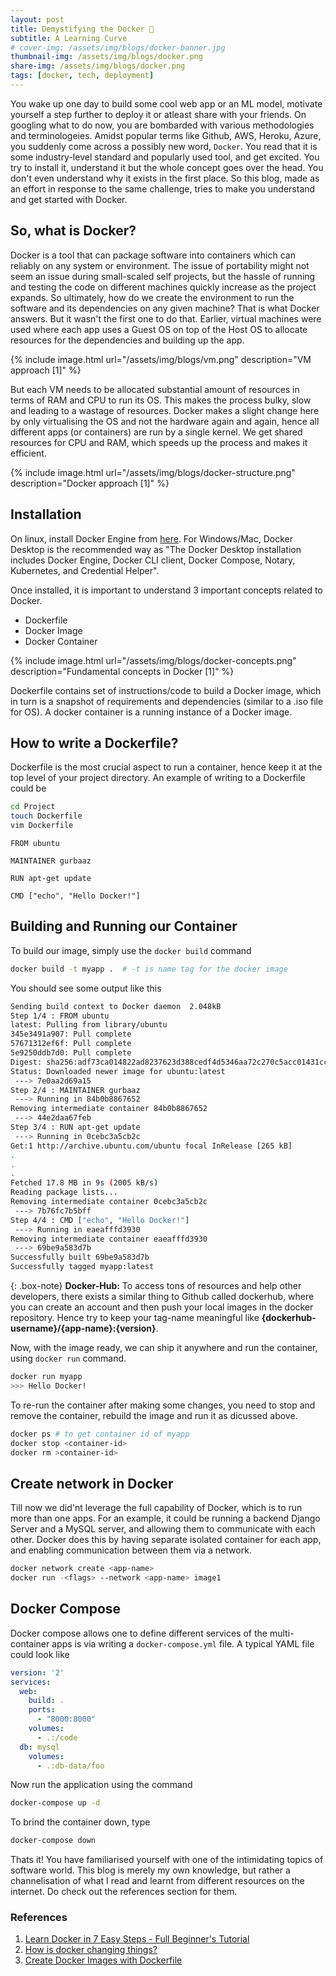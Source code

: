 ```yaml
---
layout: post
title: Demystifying the Docker 🐳
subtitle: A Learning Curve
# cover-img: /assets/img/blogs/docker-banner.jpg
thumbnail-img: /assets/img/blogs/docker.png
share-img: /assets/img/blogs/docker.png
tags: [docker, tech, deployment]
---
```


You wake up one day to build some cool web app or an ML model, motivate yourself a step further to deploy it or atleast share with your friends. On googling what to do now, you are bombarded with various methodologies and terminologeies. Amidst popular terms like Github, AWS, Heroku, Azure, you suddenly come across a possibly new word, `Docker`. You read that it is some industry-level standard and popularly used tool, and get excited. You try to install it, understand it but the whole concept goes over the head. You don't even understand why it exists in the first place. So this blog, made as an effort in response to the same challenge, tries to make you understand and get started with Docker.

## So, what is Docker?

Docker is a tool that can package software into containers which can reliably on any system or environment. The issue of portability might not seem an issue during small-scaled self projects, but the hassle of running and testing the code on different machines quickly increase as the project expands. So ultimately, how do we create the environment to run the software and its dependencies on any given machine? That is what Docker answers. But it wasn't the first one to do that. Earlier, virtual machines were used where each app uses a Guest OS on top of the Host OS to allocate resources for the dependencies and building up the app.

{% include image.html url="/assets/img/blogs/vm.png" description="VM approach [1]" %}
<!-- ![Virtual Machine approach]({{ site.baseurl }}/assets/img/blogs/vm.png) -->
But each VM needs to be allocated substantial amount of resources in terms of RAM and CPU to run its OS. This makes the process bulky, slow and leading to a wastage of resources. Docker makes a slight change here by only virtualising the OS and not the hardware again and again, hence all different apps (or containers) are run by a single kernel. We get shared resources for CPU and RAM, which speeds up the process and makes it efficient.

{% include image.html url="/assets/img/blogs/docker-structure.png" description="Docker approach [1]" %}

## Installation

On linux, install Docker Engine from [here](https://docs.docker.com/engine/install/). For Windows/Mac, Docker Desktop is the recommended way as "The Docker Desktop installation includes Docker Engine, Docker CLI client, Docker Compose, Notary, Kubernetes, and Credential Helper". 

Once installed, it is important to understand 3 important concepts related to Docker.
- Dockerfile
- Docker Image
- Docker Container

{% include image.html url="/assets/img/blogs/docker-concepts.png" description="Fundamental concepts in Docker [1]" %}

Dockerfile contains set of instructions/code to build a Docker image, which in turn is a snapshot of requirements and dependencies (similar to a .iso file for OS). A docker container is a running instance of a Docker image.

## How to write a Dockerfile?

Dockerfile is the most crucial aspect to run a container, hence keep it at the top level of your project directory. An example of writing to a Dockerfile could be

```bash
cd Project
touch Dockerfile
vim Dockerfile
```

```vim
FROM ubuntu

MAINTAINER gurbaaz

RUN apt-get update

CMD ["echo", "Hello Docker!"]
```

## Building and Running our Container

To build our image, simply use the `docker build` command
```bash
docker build -t myapp .  # -t is name tag for the docker image
```
You should see some output like this
```bash
Sending build context to Docker daemon  2.048kB
Step 1/4 : FROM ubuntu
latest: Pulling from library/ubuntu
345e3491a907: Pull complete 
57671312ef6f: Pull complete 
5e9250ddb7d0: Pull complete 
Digest: sha256:adf73ca014822ad8237623d388cedf4d5346aa72c270c5acc01431cc93e18e2d
Status: Downloaded newer image for ubuntu:latest
 ---> 7e0aa2d69a15
Step 2/4 : MAINTAINER gurbaaz
 ---> Running in 84b0b8867652
Removing intermediate container 84b0b8867652
 ---> 44e2daa67feb
Step 3/4 : RUN apt-get update
 ---> Running in 0cebc3a5cb2c
Get:1 http://archive.ubuntu.com/ubuntu focal InRelease [265 kB]
.
.
.
Fetched 17.8 MB in 9s (2005 kB/s)
Reading package lists...
Removing intermediate container 0cebc3a5cb2c
 ---> 7b76fc7b5bff
Step 4/4 : CMD ["echo", "Hello Docker!"]
 ---> Running in eaeafffd3930
Removing intermediate container eaeafffd3930
 ---> 69be9a583d7b
Successfully built 69be9a583d7b
Successfully tagged myapp:latest
```

{: .box-note}
**Docker-Hub:** To access tons of resources and help other developers, there exists a similar thing to Github called dockerhub, where you can create an account and then push your local images in the docker repository. Hence try to keep your tag-name meaningful like **{dockerhub-username}/{app-name}:{version}**.

Now, with the image ready, we can ship it anywhere and run the container, using `docker run` command.
```bash
docker run myapp
>>> Hello Docker!
```

To re-run the container after making some changes, you need to stop and remove the container, rebuild the image and run it as dicussed above.
```bash
docker ps # to get container id of myapp
docker stop <container-id>
docker rm >container-id>
```

## Create network in Docker
Till now we did'nt leverage the full capability of Docker, which is to run more than one apps. For an example, it could be running a backend Django Server and a MySQL server, and allowing them to communicate with each other. Docker does this by having separate isolated container for each app, and enabling communication between them via a network.

```bash
docker network create <app-name>
docker run -<flags> --network <app-name> image1
```

## Docker Compose
Docker compose allows one to define different services of the multi-container apps is via writing a `docker-compose.yml` file. A typical YAML file could look like
```yaml
version: '2'
services:
  web:
    build: .
    ports:
      - "8000:8000"
    volumes:
      - .:/code
  db: mysql
    volumes:
      - .:db-data/foo
```
Now run the application using the command
```bash
docker-compose up -d
```
To brind the container down, type
```bash
docker-compose down
```

Thats it! You have familiarised yourself with one of the intimidating topics of software world. This blog is merely my own knowledge, but rather a channelisation of what I read and learnt from different resources on the internet. Do check out the references section for them.


### References

1. [Learn Docker in 7 Easy Steps - Full Beginner's Tutorial](https://www.youtube.com/watch?v=gAkwW2tuIqE)
2. [How is docker changing things?](https://vamsibrp.github.io/How-is-Docker-changing-things/)
3. [Create Docker Images with Dockerfile](https://phoenixnap.com/kb/create-docker-images-with-dockerfile)